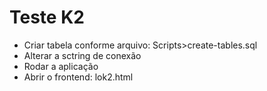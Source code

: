 # Teste K2
- Criar tabela conforme arquivo: Scripts>create-tables.sql
- Alterar a sctring de conexão
- Rodar a aplicação
- Abrir o frontend: lok2.html

